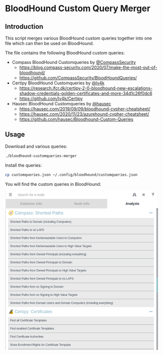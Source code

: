 # BloodHound Custom Query Merger

## Introduction

This script merges various BloodHound custom queries together into one file
which can then be used on BloodHound.

The file contains the following BloodHound custom queries:

- Compass BloodHound Customqueries by [@CompassSecurity](https://github.com/CompassSecurity)
  - https://blog.compass-security.com/2020/07/make-the-most-out-of-bloodhound/
  - https://github.com/CompassSecurity/BloodHoundQueries/
- Certipy BloodHound Customqueries by [@ly4k](https://github.com/ly4k)
  - https://research.ifcr.dk/certipy-2-0-bloodhound-new-escalations-shadow-credentials-golden-certificates-and-more-34d1c26f0dc6
  - https://github.com/ly4k/Certipy
- Hausec BloodHound Customqueries by [@hausec](https://github.com/hausec)
  - https://hausec.com/2019/09/09/bloodhound-cypher-cheatsheet/
  - https://hausec.com/2020/11/23/azurehound-cypher-cheatsheet/
  - https://github.com/hausec/Bloodhound-Custom-Queries

## Usage

Download and various queries:
```bash
./bloodhound-customqueries-merger
```

Install the queries:
```bash
cp customqueries.json ~/.config/bloodhound/customqueries.json
```

You will find the custom queries in BloodHound:

![Merged BloodHound Custom Queries](bloodhound_queries.png)
